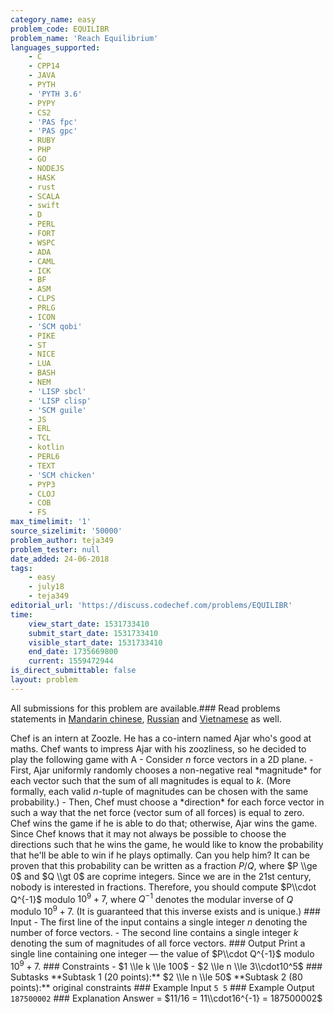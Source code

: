 ```yaml
---
category_name: easy
problem_code: EQUILIBR
problem_name: 'Reach Equilibrium'
languages_supported:
    - C
    - CPP14
    - JAVA
    - PYTH
    - 'PYTH 3.6'
    - PYPY
    - CS2
    - 'PAS fpc'
    - 'PAS gpc'
    - RUBY
    - PHP
    - GO
    - NODEJS
    - HASK
    - rust
    - SCALA
    - swift
    - D
    - PERL
    - FORT
    - WSPC
    - ADA
    - CAML
    - ICK
    - BF
    - ASM
    - CLPS
    - PRLG
    - ICON
    - 'SCM qobi'
    - PIKE
    - ST
    - NICE
    - LUA
    - BASH
    - NEM
    - 'LISP sbcl'
    - 'LISP clisp'
    - 'SCM guile'
    - JS
    - ERL
    - TCL
    - kotlin
    - PERL6
    - TEXT
    - 'SCM chicken'
    - PYP3
    - CLOJ
    - COB
    - FS
max_timelimit: '1'
source_sizelimit: '50000'
problem_author: teja349
problem_tester: null
date_added: 24-06-2018
tags:
    - easy
    - july18
    - teja349
editorial_url: 'https://discuss.codechef.com/problems/EQUILIBR'
time:
    view_start_date: 1531733410
    submit_start_date: 1531733410
    visible_start_date: 1531733410
    end_date: 1735669800
    current: 1559472944
is_direct_submittable: false
layout: problem
---
```

All submissions for this problem are available.### Read problems statements in [Mandarin chinese](http://www.codechef.com/download/translated/JULY18/mandarin/EQUILIBR.pdf), [Russian](http://www.codechef.com/download/translated/JULY18/russian/EQUILIBR.pdf) and [Vietnamese](http://www.codechef.com/download/translated/JULY18/vietnamese/EQUILIBR.pdf) as well.

Chef is an intern at Zoozle. He has a co-intern named Ajar who's good at maths. Chef wants to impress Ajar with his zoozliness, so he decided to play the following game with A - Consider $n$ force vectors in a 2D plane. - First, Ajar uniformly randomly chooses a non-negative real \*magnitude\* for each vector such that the sum of all magnitudes is equal to $k$. (More formally, each valid $n$-tuple of magnitudes can be chosen with the same probability.) - Then, Chef must choose a \*direction\* for each force vector in such a way that the net force (vector sum of all forces) is equal to zero. Chef wins the game if he is able to do that; otherwise, Ajar wins the game. Since Chef knows that it may not always be possible to choose the directions such that he wins the game, he would like to know the probability that he'll be able to win if he plays optimally. Can you help him? It can be proven that this probability can be written as a fraction $P/Q$, where $P \\ge 0$ and $Q \\gt 0$ are coprime integers. Since we are in the 21st century, nobody is interested in fractions. Therefore, you should compute $P\\cdot Q^{-1}$ modulo $10^9+7$, where $Q^{-1}$ denotes the modular inverse of $Q$ modulo $10^9+7$. (It is guaranteed that this inverse exists and is unique.) ### Input - The first line of the input contains a single integer $n$ denoting the number of force vectors. - The second line contains a single integer $k$ denoting the sum of magnitudes of all force vectors. ### Output Print a single line containing one integer — the value of $P\\cdot Q^{-1}$ modulo $10^9+7$. ### Constraints - $1 \\le k \\le 100$ - $2 \\le n \\le 3\\cdot10^5$ ### Subtasks \*\*Subtask 1 (20 points):\*\* $2 \\le n \\le 50$ \*\*Subtask 2 (80 points):\*\* original constraints ### Example Input ``` 5 5 ``` ### Example Output ``` 187500002 ``` ### Explanation Answer = $11/16 = 11\\cdot16^{-1} = 187500002$
